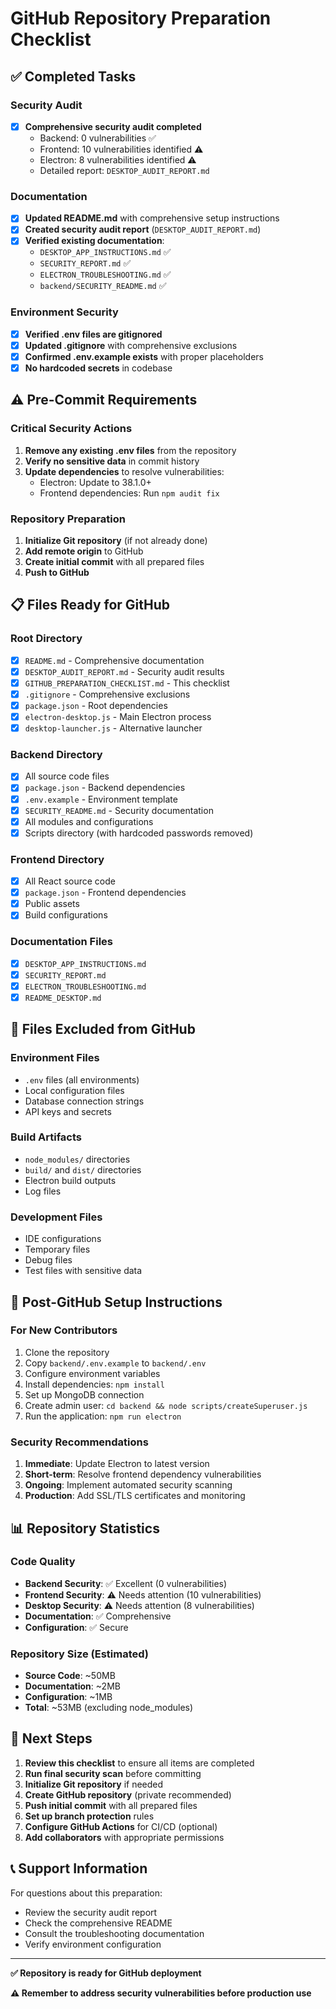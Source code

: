 # GitHub Repository Preparation Checklist

## ✅ Completed Tasks

### Security Audit
- [x] **Comprehensive security audit completed**
  - Backend: 0 vulnerabilities ✅
  - Frontend: 10 vulnerabilities identified ⚠️
  - Electron: 8 vulnerabilities identified ⚠️
  - Detailed report: `DESKTOP_AUDIT_REPORT.md`

### Documentation
- [x] **Updated README.md** with comprehensive setup instructions
- [x] **Created security audit report** (`DESKTOP_AUDIT_REPORT.md`)
- [x] **Verified existing documentation**:
  - `DESKTOP_APP_INSTRUCTIONS.md` ✅
  - `SECURITY_REPORT.md` ✅
  - `ELECTRON_TROUBLESHOOTING.md` ✅
  - `backend/SECURITY_README.md` ✅

### Environment Security
- [x] **Verified .env files are gitignored**
- [x] **Updated .gitignore** with comprehensive exclusions
- [x] **Confirmed .env.example exists** with proper placeholders
- [x] **No hardcoded secrets** in codebase

## ⚠️ Pre-Commit Requirements

### Critical Security Actions
1. **Remove any existing .env files** from the repository
2. **Verify no sensitive data** in commit history
3. **Update dependencies** to resolve vulnerabilities:
   - Electron: Update to 38.1.0+
   - Frontend dependencies: Run `npm audit fix`

### Repository Preparation
1. **Initialize Git repository** (if not already done)
2. **Add remote origin** to GitHub
3. **Create initial commit** with all prepared files
4. **Push to GitHub**

## 📋 Files Ready for GitHub

### Root Directory
- [x] `README.md` - Comprehensive documentation
- [x] `DESKTOP_AUDIT_REPORT.md` - Security audit results
- [x] `GITHUB_PREPARATION_CHECKLIST.md` - This checklist
- [x] `.gitignore` - Comprehensive exclusions
- [x] `package.json` - Root dependencies
- [x] `electron-desktop.js` - Main Electron process
- [x] `desktop-launcher.js` - Alternative launcher

### Backend Directory
- [x] All source code files
- [x] `package.json` - Backend dependencies
- [x] `.env.example` - Environment template
- [x] `SECURITY_README.md` - Security documentation
- [x] All modules and configurations
- [x] Scripts directory (with hardcoded passwords removed)

### Frontend Directory
- [x] All React source code
- [x] `package.json` - Frontend dependencies
- [x] Public assets
- [x] Build configurations

### Documentation Files
- [x] `DESKTOP_APP_INSTRUCTIONS.md`
- [x] `SECURITY_REPORT.md`
- [x] `ELECTRON_TROUBLESHOOTING.md`
- [x] `README_DESKTOP.md`

## 🚫 Files Excluded from GitHub

### Environment Files
- `.env` files (all environments)
- Local configuration files
- Database connection strings
- API keys and secrets

### Build Artifacts
- `node_modules/` directories
- `build/` and `dist/` directories
- Electron build outputs
- Log files

### Development Files
- IDE configurations
- Temporary files
- Debug files
- Test files with sensitive data

## 🔧 Post-GitHub Setup Instructions

### For New Contributors
1. Clone the repository
2. Copy `backend/.env.example` to `backend/.env`
3. Configure environment variables
4. Install dependencies: `npm install`
5. Set up MongoDB connection
6. Create admin user: `cd backend && node scripts/createSuperuser.js`
7. Run the application: `npm run electron`

### Security Recommendations
1. **Immediate**: Update Electron to latest version
2. **Short-term**: Resolve frontend dependency vulnerabilities
3. **Ongoing**: Implement automated security scanning
4. **Production**: Add SSL/TLS certificates and monitoring

## 📊 Repository Statistics

### Code Quality
- **Backend Security**: ✅ Excellent (0 vulnerabilities)
- **Frontend Security**: ⚠️ Needs attention (10 vulnerabilities)
- **Desktop Security**: ⚠️ Needs attention (8 vulnerabilities)
- **Documentation**: ✅ Comprehensive
- **Configuration**: ✅ Secure

### Repository Size (Estimated)
- **Source Code**: ~50MB
- **Documentation**: ~2MB
- **Configuration**: ~1MB
- **Total**: ~53MB (excluding node_modules)

## 🎯 Next Steps

1. **Review this checklist** to ensure all items are completed
2. **Run final security scan** before committing
3. **Initialize Git repository** if needed
4. **Create GitHub repository** (private recommended)
5. **Push initial commit** with all prepared files
6. **Set up branch protection** rules
7. **Configure GitHub Actions** for CI/CD (optional)
8. **Add collaborators** with appropriate permissions

## 📞 Support Information

For questions about this preparation:
- Review the security audit report
- Check the comprehensive README
- Consult the troubleshooting documentation
- Verify environment configuration

---

**✅ Repository is ready for GitHub deployment**

**⚠️ Remember to address security vulnerabilities before production use**